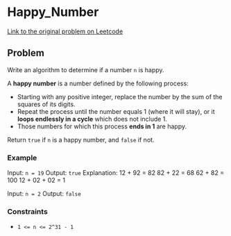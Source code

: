 # Happy_Number


[Link to the original problem on Leetcode](https://leetcode.com/problems/happy-number/)

## Problem

Write an algorithm to determine if a number `n` is happy.

A **happy number** is a number defined by the following process:

- Starting with any positive integer, replace the number by the sum of the squares of its digits.
- Repeat the process until the number equals 1 (where it will stay), or it **loops endlessly in a cycle** which does not include 1.
- Those numbers for which this process **ends in 1** are happy.

Return `true` if `n` is a happy number, and `false` if not.
### Example

Input: `n = 19`
Output: `true`
Explanation:
12 + 92 = 82
82 + 22 = 68
62 + 82 = 100
12 + 02 + 02 = 1

Input: `n = 2`
Output: `false`

### Constraints

- `1 <= n <= 2^31 - 1`